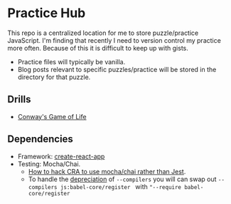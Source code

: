 # Practice Hub
This repo is a centralized location for me to store puzzle/practice JavaScript. I'm finding that recently I need to version control my practice more often. Because of this it is difficult to keep up with gists.

- Practice files will typically be vanilla.
- Blog posts relevant to specific puzzles/practice will be stored in the directory for that puzzle.

## Drills
- [Conway's Game of Life](/gameOfLife/life.js)

## Dependencies
- Framework: [create-react-app](https://github.com/facebookincubator/create-react-app)
- Testing: Mocha/Chai.
  - [How to hack CRA to use mocha/chai rather than Jest](https://www.codementor.io/daveschinkel13/running-mocha-enzyme-with-creat-react-app-84flnngkk).
  - To handle the [depreciation](https://github.com/mochajs/mocha/wiki/compilers-deprecation) of `--compilers` you will can swap out `--compilers js:babel-core/register ` with `"--require babel-core/register`

